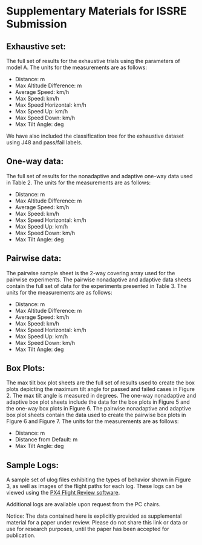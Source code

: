 # Supplementary Materials for ISSRE Submission

## Exhaustive set: 
The full set of results for the exhaustive trials using the parameters of model A. 
The units for the measurements are as follows: 
- Distance: m
- Max Altitude Difference: m
- Average Speed: km/h
- Max Speed: km/h
- Max Speed Horizontal: km/h
- Max Speed Up: km/h
- Max Speed Down: km/h
- Max Tilt Angle: deg

We have also included the classification tree for the exhaustive dataset using J48 and pass/fail labels. 

## One-way data: 
The full set of results for the nonadaptive and adaptive one-way data used in Table 2. 
The units for the measurements are as follows: 
- Distance: m
- Max Altitude Difference: m
- Average Speed: km/h
- Max Speed: km/h
- Max Speed Horizontal: km/h
- Max Speed Up: km/h
- Max Speed Down: km/h
- Max Tilt Angle: deg

## Pairwise data: 
The pairwise sample sheet is the 2-way covering array used for the pairwise experiments. 
The pairwise nonadaptive and adaptive data sheets contain the full set of data for the experiments presented in Table 3. 
The units for the measurements are as follows: 
- Distance: m
- Max Altitude Difference: m
- Average Speed: km/h
- Max Speed: km/h
- Max Speed Horizontal: km/h
- Max Speed Up: km/h
- Max Speed Down: km/h
- Max Tilt Angle: deg

## Box Plots: 
The max tilt box plot sheets are the full set of results used to create the box plots depicting the maximum tilt angle for passed and failed cases in Figure 2. The max tilt angle is measured in degrees. 
The one-way nonadaptive and adaptive box plot sheets include the data for the box plots in Figure 5 and the one-way box plots in Figure 6. 
The pairwise nonadaptive and adaptive box plot sheets contain the data used to create the pairwise box plots in Figure 6 and Figure 7. 
The units for the measurements are as follows:
- Distance: m
- Distance from Default: m
- Max Tilt Angle: deg

## Sample Logs: 
A sample set of ulog files exhibiting the types of behavior shown in Figure 3, as well as images of the flight paths for each log. These logs can be viewed using the [PX4 Flight Review software](https://review.px4.io/upload). 

Additional logs are available upon request from the PC chairs.

Notice: The data contained here is explicitly provided as supplemental material for a paper under review. Please do not share this link or data or use for research purposes, until the paper has been accepted for publication. 

